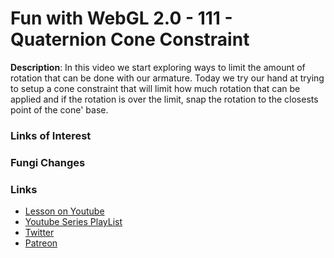 # Fun with WebGL 2.0 - 111 - Quaternion Cone Constraint
**Description**:
In this video we start exploring ways to limit the amount of rotation that can be done with our armature. Today we try our hand at trying to setup a cone constraint that will limit how much rotation that can be applied and if the rotation is over the limit, snap the rotation to the closests point of the cone' base.


### Links of Interest



### Fungi Changes


### Links
* [Lesson on Youtube]()
* [Youtube Series PlayList](https://www.youtube.com/playlist?list=PLMinhigDWz6emRKVkVIEAaePW7vtIkaIF)
* [Twitter](https://twitter.com/SketchpunkLabs)
* [Patreon](https://www.patreon.com/sketchpunk)